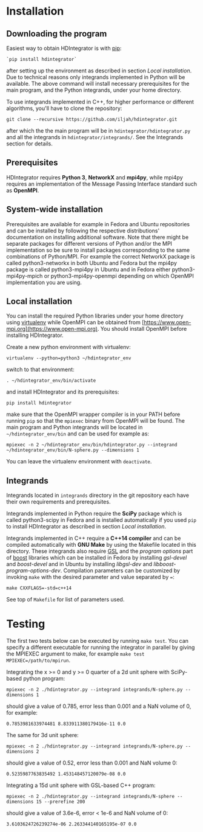 # Installation


## Downloading the program

Easiest way to obtain HDIntegrator is with [pip](https://pip.pypa.io):

    `pip install hdintegrator`

after setting up the environment as described in section *Local installation*. Due
to technical reasons only integrands implemented in Python will be available.
The above command will install necessary prerequisites for the main program, and
the Python integrands, under your home directory.

To use integrands implemented in C++, for higher performance or different algorithms,
you'll have to clone the repository:

    git clone --recursive https://github.com/iljah/hdintegrator.git

after which the the main program will be in `hdintegrator/hdintegrator.py` and
all the integrands in `hdintegrator/integrands/`. See the Integrands section
for details.


## Prerequisites

HDIntegrator requires **Python 3**, **NetworkX** and **mpi4py**, while mpi4py requires an
implementation of the Message Passing Interface standard such as **OpenMPI**.


## System-wide installation

Prerequisites are available for example in Fedora and Ubuntu repositories and
can be installed by following the respective distributions' documentation on
installing additional software. Note that there might be separate packages for
different versions of Python and/or the MPI implementation so be sure to install
packages corresponding to the same combinations of Python/MPI. For example the
correct NetworkX package is called python3-networkx in both Ubuntu and Fedora
but the mpi4py package is called python3-mpi4py in Ubuntu and in Fedora either
python3-mpi4py-mpich or python3-mpi4py-openmpi depending on which OpenMPI
implementation you are using.


## Local installation

You can install the required Python libraries under your home directory using
[virtualenv](https://virtualenv.pypa.io) while OpenMPI can be obtained from
[https://www.open-mpi.org](https://www.open-mpi.org). You should install OpenMPI
before installing HDIntegrator.

Create a new python environment with virtualenv:

    virtualenv --python=python3 ~/hdintegrator_env

switch to that environment:

    . ~/hdintegrator_env/bin/activate

and install HDIntegrator and its prerequisites:

    pip install hdintegrator

make sure that the OpenMPI wrapper compiler is in your PATH before running `pip`
so that the `mpiexec` binary from OpenMPI will be found. The main program and
Python integrands will be located in `~/hdintegrator_env/bin` and can be used
for example as:

    mpiexec -n 2 ~/hdintegrator_env/bin/hdintegrator.py --integrand ~/hdintegrator_env/bin/N-sphere.py --dimensions 1

You can leave the virtualenv environment with `deactivate`.


## Integrands

Integrands located in `integrands` directory in the git repository each have
their own requirements and prerequisites.

Integrands implemented in Python require the **SciPy** package which is called
python3-scipy in Fedora and is installed automatically if you used `pip` to
install HDIntegrator as described in section *Local installation*.

Integrands implemented in C++ require a **C++14 compiler** and can be
compiled automatically with **GNU Make** by using the Makefile located in this
directory. These integrands also require [GSL](https://www.gnu.org/software/gsl/)
and the *program options* part of [boost](http://www.boost.org/) libraries
which can be installed in Fedora by installing *gsl-devel* and *boost-devel*
and in Ubuntu by installing *libgsl-dev* and *libboost-program-options-dev*.
Compilation parameters can be customized by invoking `make` with the desired
parameter and value separated by `=`:

    make CXXFLAGS=-std=c++14

See top of `Makefile` for list of parameters used.


# Testing

The first two tests below can be executed by running `make test`. You can
specify a different executable for running the integrator in parallel by giving
the MPIEXEC argument to make, for example `make test MPIEXEC=/path/to/mpirun`.

Integrating the x >= 0 and y >= 0 quarter of a 2d unit sphere with SciPy-based
python program:

    mpiexec -n 2 ./hdintegrator.py --integrand integrands/N-sphere.py --dimensions 1

should give a value of 0.785, error less than 0.001 and a NaN volume of 0, for
example:

    0.7853981633974481 8.833911380179416e-11 0.0


The same for 3d unit sphere:

    mpiexec -n 2 ./hdintegrator.py --integrand integrands/N-sphere.py --dimensions 2

should give a value of 0.52, error less than 0.001 and NaN volume 0:

    0.5235987763835492 1.453148457120079e-08 0.0


Integrating a 15d unit sphere with GSL-based C++ program:

    mpiexec -n 2 ./hdintegrator.py --integrand integrands/N-sphere --dimensions 15 --prerefine 200

should give a value of 3.6e-6, error < 1e-6 and NaN volume of 0:

    3.6103624726239274e-06 2.263344140165195e-07 0.0
